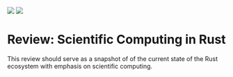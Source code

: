 ![](https://img.shields.io/github/actions/workflow/status/jonaspleyer/2025-rust-scientific-computing/build.yml?style=flat-square)
![](https://img.shields.io/github/actions/workflow/status/jonaspleyer/2025-rust-scientific-computing/test.yml?style=flat-square)

# Review: Scientific Computing in Rust

This review should serve as a snapshot of of the current state of the Rust ecosystem with emphasis
on scientific computing.
